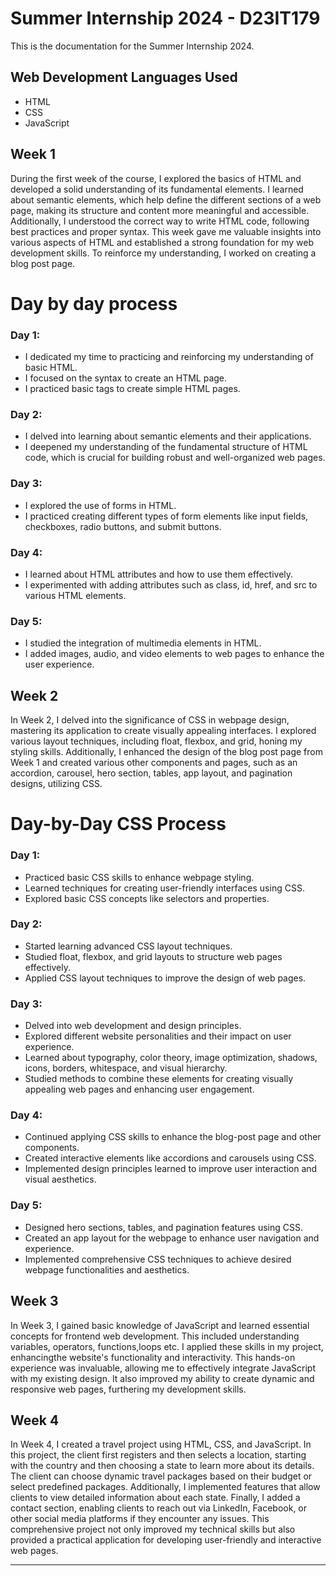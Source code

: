 # Summer Internship 2024 - D23IT179

This is the documentation for the Summer Internship 2024.

## Web Development Languages Used
- HTML
- CSS
- JavaScript

## Week 1

During the first week of the course, I explored the basics of HTML and developed a solid understanding of its fundamental elements. I learned about semantic elements, which help define the different sections of a web page, making its structure and content more meaningful and accessible. Additionally, I understood the correct way to write HTML code, following best practices and proper syntax. This week gave me valuable insights into various aspects of HTML and established a strong foundation for my web development skills. To reinforce my understanding, I worked on creating a blog post page.

# Day by day process

### Day 1:
- I dedicated my time to practicing and reinforcing my understanding of basic HTML.
- I focused on the syntax to create an HTML page.
- I practiced basic tags to create simple HTML pages.

### Day 2:
- I delved into learning about semantic elements and their applications.
- I deepened my understanding of the fundamental structure of HTML code, which is crucial for building robust and well-organized web pages.

### Day 3:
- I explored the use of forms in HTML.
- I practiced creating different types of form elements like input fields, checkboxes, radio buttons, and submit buttons.

### Day 4:
- I learned about HTML attributes and how to use them effectively.
- I experimented with adding attributes such as class, id, href, and src to various HTML elements.

### Day 5:
- I studied the integration of multimedia elements in HTML.
- I added images, audio, and video elements to web pages to enhance the user experience.

## Week 2

In Week 2, I delved into the significance of CSS in webpage design, mastering its application to create visually appealing interfaces. I explored various layout techniques, including float, flexbox, and grid, honing my styling skills. Additionally, I enhanced the design of the blog post page from Week 1 and created various other components and pages, such as an accordion, carousel, hero section, tables, app layout, and pagination designs, utilizing CSS.

# Day-by-Day CSS Process

### Day 1:
- Practiced basic CSS skills to enhance webpage styling.
- Learned techniques for creating user-friendly interfaces using CSS.
- Explored basic CSS concepts like selectors and properties.

### Day 2:
- Started learning advanced CSS layout techniques.
- Studied float, flexbox, and grid layouts to structure web pages effectively.
- Applied CSS layout techniques to improve the design of web pages.

### Day 3:
- Delved into web development and design principles.
- Explored different website personalities and their impact on user experience.
- Learned about typography, color theory, image optimization, shadows, icons, borders, whitespace, and visual hierarchy.
- Studied methods to combine these elements for creating visually appealing web pages and enhancing user engagement.

### Day 4:
- Continued applying CSS skills to enhance the blog-post page and other components.
- Created interactive elements like accordions and carousels using CSS.
- Implemented design principles learned to improve user interaction and visual aesthetics.

### Day 5:
- Designed hero sections, tables, and pagination features using CSS.
- Created an app layout for the webpage to enhance user navigation and experience.
- Implemented comprehensive CSS techniques to achieve desired webpage functionalities and aesthetics.

## Week 3

In Week 3, I gained basic knowledge of JavaScript and learned essential concepts for frontend web development. This included understanding variables, operators, functions,loops etc. I applied these skills in my project, enhancingthe website's functionality and interactivity. This hands-on experience was invaluable, allowing me to effectively integrate JavaScript with my existing design. It also improved my ability to create dynamic and responsive web pages, furthering my development skills.

## Week 4


In Week 4, I created a travel project using HTML, CSS, and JavaScript. In this project, the client first registers and then selects a location, starting with the country and then choosing a state to learn more about its details. The client can choose dynamic travel packages based on their budget or select predefined packages. Additionally, I implemented features that allow clients to view detailed information about each state. Finally, I added a contact section, enabling clients to reach out via LinkedIn, Facebook, or other social media platforms if they encounter any issues. This comprehensive project not only improved my technical skills but also provided a practical application for developing user-friendly and interactive web pages.

---
